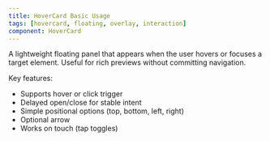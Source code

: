 ```yaml
---
title: HoverCard Basic Usage
tags: [hovercard, floating, overlay, interaction]
component: HoverCard
---
```


A lightweight floating panel that appears when the user hovers or focuses a target element. Useful for rich previews without committing navigation.

Key features:
- Supports hover or click trigger
- Delayed open/close for stable intent
- Simple positional options (top, bottom, left, right)
- Optional arrow
- Works on touch (tap toggles)
